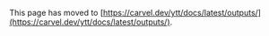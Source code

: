 This page has moved to [https://carvel.dev/ytt/docs/latest/outputs/](https://carvel.dev/ytt/docs/latest/outputs/).

